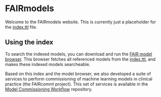 # FAIRmodels

Welcome to the FAIRmodels website. This is currently just a placeholder for the [index.ttl](index.ttl) file.

## Using the index
To search the indexed models, you can download and run the [FAIR model browser](https://github.com/MaastrichtU-CDS/Model-Browser). This browser fetches all referenced models from the [index.ttl](index.ttl), and makes these indexed models searcheable.

Based on this index and the model browser, we also developed a suite of services to perform commissioning of machine learning models in clinical practice (the FAIRcomml project). This set of services is available in the [Model Commissioning Workflow](https://github.com/MaastrichtU-CDS/Model-Commissioning-Workflow) repository.

